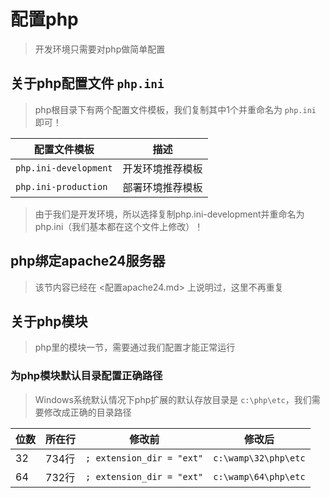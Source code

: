 # 配置php

> 开发环境只需要对php做简单配置

## 关于php配置文件 `php.ini`

> php根目录下有两个配置文件模板，我们复制其中1个并重命名为 `php.ini` 即可！

配置文件模板                | 描述
--------------------- | --------
`php.ini-development` | 开发环境推荐模板
`php.ini-production`  | 部署环境推荐模板

> 由于我们是开发环境，所以选择复制php.ini-development并重命名为php.ini（我们基本都在这个文件上修改）！

## php绑定apache24服务器

> 该节内容已经在 <配置apache24.md> 上说明过，这里不再重复

## 关于php模块

> php里的模块一节，需要通过我们配置才能正常运行

### 为php模块默认目录配置正确路径

> Windows系统默认情况下php扩展的默认存放目录是 `c:\php\etc`，我们需要修改成正确的目录路径

位数 | 所在行  | 修改前                       | 修改后
-- | ---- | ------------------------- | --------------------
32 | 734行 | `; extension_dir = "ext"` | `c:\wamp\32\php\etc`
64 | 732行 | `; extension_dir = "ext"` | `c:\wamp\64\php\etc`
